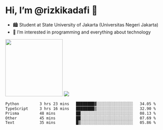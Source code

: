 # Hi, I’m @rizkikadafi 👋
- 🏙 Student at State University of Jakarta (Universitas Negeri Jakarta)
- 👀 I’m interested in programming and everything about technology
<img height="180em" src="https://github-readme-stats.vercel.app/api?username=rizkikadafi&show_icons=true&hide_border=true&&count_private=true&include_all_commits=true" />
<img src="https://github-readme-stats.vercel.app/api/top-langs/?username=rizkikadafi&show_icons=true&hide_border=true&&count_private=true&include_all_commits=true" />

<!--START_SECTION:waka-->

```txt
Python         3 hrs 23 mins   ████████▓░░░░░░░░░░░░░░░░   34.05 %
TypeScript     3 hrs 16 mins   ████████▒░░░░░░░░░░░░░░░░   32.90 %
Prisma         48 mins         ██░░░░░░░░░░░░░░░░░░░░░░░   08.13 %
Other          45 mins         ██░░░░░░░░░░░░░░░░░░░░░░░   07.69 %
Text           35 mins         █▒░░░░░░░░░░░░░░░░░░░░░░░   05.86 %
```

<!--END_SECTION:waka-->

<!---
rizkikadafi/rizkikadafi is a ✨ special ✨ repository because its `README.md` (this file) appears on your GitHub profile.
You can click the Preview link to take a look at your changes.
--->
